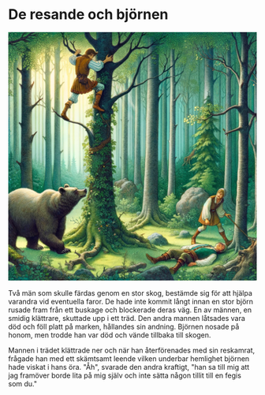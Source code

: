 # De resande och björnen

<img src="17.png" width="512">

Två män som skulle färdas genom en stor skog, bestämde sig för att hjälpa varandra vid eventuella faror. De hade inte kommit långt innan en stor björn rusade fram från ett buskage och blockerade deras väg. En av männen, en smidig klättrare, skuttade upp i ett träd. Den andra mannen låtsades vara död och föll platt på marken, hållandes sin andning. Björnen nosade på honom, men trodde han var död och vände tillbaka till skogen.

Mannen i trädet klättrade ner och när han återförenades med sin reskamrat, frågade han med ett skämtsamt leende vilken underbar hemlighet björnen hade viskat i hans öra. "Åh", svarade den andra kraftigt, "han sa till mig att jag framöver borde lita på mig själv och inte sätta någon tillit till en fegis som du."